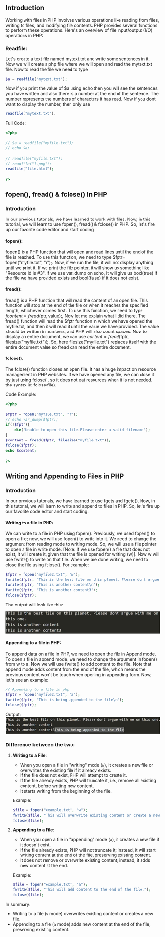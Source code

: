 ## Introduction

Working with files in PHP involves various operations like reading from files, writing to files, and modifying file contents. PHP provides several functions to perform these operations. Here's an overview of file input/output (I/O) operations in PHP:

### Readfile:

Let's create a text file named mytext.txt and write some sentences in it. Now we will create a php file where we will open and read the mytext.txt file. Now to read the file we need to type

```php
$a = readfile("mytext.txt");
```
Now if you print the value of $a using echo then you will see the sentences you have written and also there is a number at the end of the sentence. The number represents the numbers of characters it has read. Now if you dont want to display the number, then only use

```php
readfile("mytext.txt").
```


Full Code:
```php
<?php

// $a = readfile("myfile.txt");
// echo $a;

// readfile("myfile.txt");
// readfile("1.png");
readfile("file.html");

?>
```

## fopen(), fread() & fclose() in PHP

### Introduction
In our previous tutorials, we have learned to work with files. Now, in this tutorial, we will learn to use fopen(), fread() & fclose() in PHP. So, let's fire up our favorite code editor and start coding.

#### fopen():

fopen() is a PHP function that will open and read lines until the end of the file is reached. To use this function, we need to type $fptr= fopen("myfile.txt", "r");. Now, if we run the file, it will not display anything until we print it. If we print the file pointer, it will show us something like "Resource id is #3". If we use var_dump on echo, It will give us bool(true) if the file we have provided exists and bool(false) if it does not exist.

#### fread():

fread() is a PHP function that will read the content of an open file. This function will stop at the end of the file or when it reaches the specified length, whichever comes first. To use this function, we need to type $fcontent=fread($ptr, value);, Now let me explain what I did there. The fread() function will read the $fptr function in which we have opened the myfile.txt, and then it will read it until the value we have provided. The value should be written in numbers, and PHP will also count spaces. Now to display an entire document, we can use $content = fread($fptr, filesize("myfile.txt"));. So, here filesize("myfile.txt") replaces itself with the entire document value so fread can read the entire document. 

#### fclose():

The fclose() function closes an open file. It has a huge impact on resource management in PHP websites. If we have opened any file, we can close it by just using fclose(), so it does not eat resources when it is not needed. the syntax is: fclose(file). 

Code Example:

```php
<?php

$fptr = fopen("myfile.txt", "r");
// echo var_dump($fptr);
if(!$fptr){
    die("Unable to open this file.Please enter a valid filename");
}
$content = fread($fptr, filesize("myfile.txt"));
fclose($fptr);
echo $content;

?>

```

## Writing and Appending to Files in PHP

### Introduction

In our previous tutorials, we have learned to use fgets and fgetc(). Now, in this tutorial, we will learn to write and append to files in PHP. So, let's fire up our favorite code editor and start coding.

#### Writing to a file in PHP:

We can write to a file in PHP using fopen(). Previously, we used fopen() to open a file; now, we will use fopen() to write into it. We need to change the argument from reading mode to writing mode. So, we will use a file pointer to open a file in write mode. [Note: If we use fopen() a file that does not exist, it will create it, given that the file is opened for writing (w)]. Now w will use fwrite() to write on that file. When we are done writing, we need to close the file using fclose(). For example:

```php
$fptr = fopen("myfile2.txt", "w");
fwrite($fptr, "This is the best file on this planet. Please dont argue with me on this one.\n"); 
fwrite($fptr, "This is another content\n"); 
fwrite($fptr, "This is another content3"); 
fclose($fptr);
```

The output will look like this:

![file output](fig/image_3.png)

#### Appending to a file in PHP:

To append data on a file in PHP, we need to open the file in Append mode. To open a file in append mode, we need to change the argument in fopen() from w to a. Now we will use fwrite() to add content to the file. Note that append mode adds content from the end of the file, which means the previous content won't be touch when opening in appending form. Now, let's see an example:

```php
// Appending to a file in php
$fptr = fopen("myfile2.txt", "a");
fwrite($fptr, "This is being appended to the file\n"); 
fclose($fptr);
```
Output:
![file output](fig/image_2.png)


### Difference between the two:

1. **Writing to a File**:
   - When you open a file in "writing" mode (`w`), it creates a new file or overwrites the existing file if it already exists.
   - If the file does not exist, PHP will attempt to create it.
   - If the file already exists, PHP will truncate it, i.e., remove all existing content, before writing new content.
   - It starts writing from the beginning of the file.

   Example:
   ```php
   $file = fopen("example.txt", "w");
   fwrite($file, "This will overwrite existing content or create a new file.");
   fclose($file);
   ```

2. **Appending to a File**:
   - When you open a file in "appending" mode (`a`), it creates a new file if it doesn't exist.
   - If the file already exists, PHP will not truncate it; instead, it will start writing content at the end of the file, preserving existing content.
   - It does not remove or overwrite existing content; instead, it adds new content at the end.

   Example:
   ```php
   $file = fopen("example.txt", "a");
   fwrite($file, "This will add content to the end of the file.");
   fclose($file);
   ```

In summary:
- Writing to a file (`w` mode) overwrites existing content or creates a new file.
- Appending to a file (`a` mode) adds new content at the end of the file, preserving existing content.